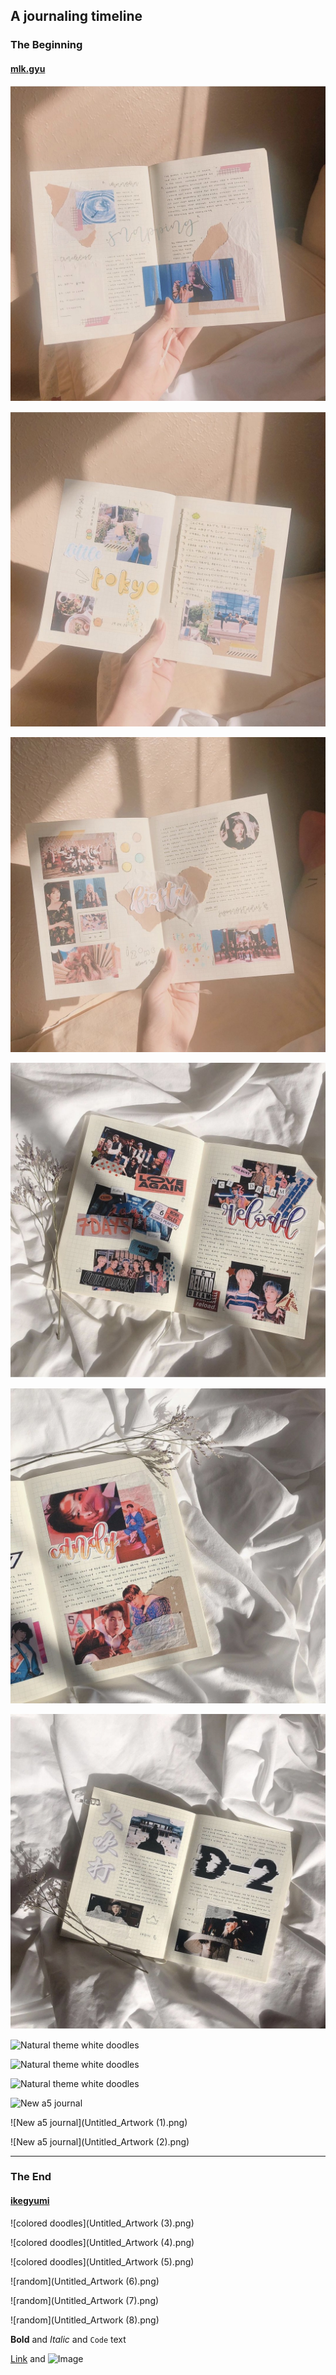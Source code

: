 ## A journaling timeline

### The Beginning
#### [mlk.gyu](https://www.instagram.com/mlk.gyu/)

![Pink theme](IMG_9971.jpg) 

![Pink theme](IMG_9970.jpg) 

![Pink theme](IMG_9969.jpg) 

![White theme](IMG_9972.jpg) 

![White theme](IMG_9974.jpg) 

![White theme](IMG_9976.jpg) 

![Natural theme white doodles](Summer_Playlist.png) 

![Natural theme white doodles](Monster.png) 

![Natural theme white doodles](Boom.png) 

![New a5 journal](Untitled_Artwork.png) 

![New a5 journal](Untitled_Artwork (1).png) 

![New a5 journal](Untitled_Artwork (2).png) 

______________________________________________________________________________________________________________________________________________________

### The End
#### [ikegyumi](https://www.instagram.com/ikegyumi/)

![colored doodles](Untitled_Artwork (3).png) 

![colored doodles](Untitled_Artwork (4).png) 

![colored doodles](Untitled_Artwork (5).png) 

![random](Untitled_Artwork (6).png) 

![random](Untitled_Artwork (7).png) 

![random](Untitled_Artwork (8).png) 



**Bold** and _Italic_ and `Code` text

[Link](url) and ![Image](src)
```

